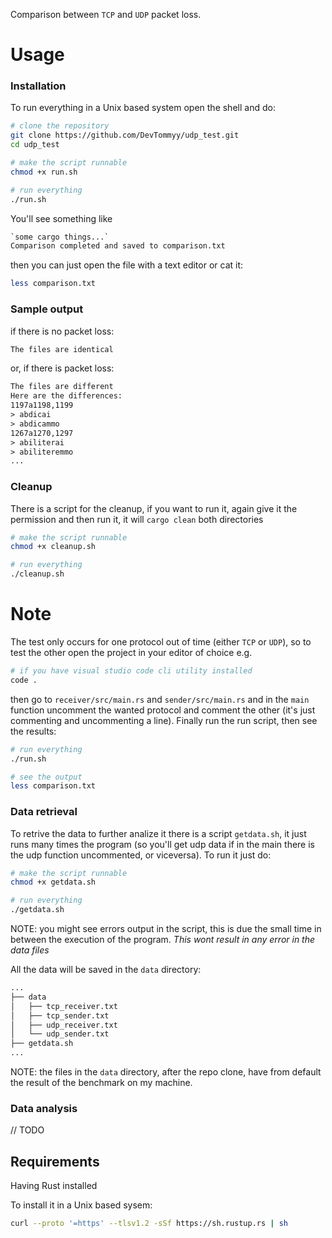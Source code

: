 Comparison between `TCP` and `UDP` packet loss.

# Usage

### Installation

To run everything in a Unix based system open the shell and do:

```bash
# clone the repository
git clone https://github.com/DevTommyy/udp_test.git
cd udp_test

# make the script runnable
chmod +x run.sh

# run everything
./run.sh
```

You'll see something like

```txt
`some cargo things...`
Comparison completed and saved to comparison.txt
```

then you can just open the file with a text editor or cat it:

```bash
less comparison.txt
```

### Sample output

if there is no packet loss:

```txt
The files are identical
```

or, if there is packet loss:

```txt
The files are different
Here are the differences:
1197a1198,1199
> abdicai
> abdicammo
1267a1270,1297
> abiliterai
> abiliteremmo
...

```

### Cleanup

There is a script for the cleanup, if you want to run it, again give it the permission and then run it, it will `cargo clean` both directories

```bash
# make the script runnable
chmod +x cleanup.sh

# run everything
./cleanup.sh

```

# Note

The test only occurs for one protocol out of time (either `TCP` or `UDP`), so to test the other open the project in your editor of choice
e.g.

```bash
# if you have visual studio code cli utility installed
code .
```

then go to `receiver/src/main.rs` and `sender/src/main.rs` and in the `main` function uncomment the wanted protocol and comment the other (it's just commenting and uncommenting a line).
Finally run the run script, then see the results:

```bash
# run everything
./run.sh

# see the output
less comparison.txt
```

### Data retrieval

To retrive the data to further analize it there is a script `getdata.sh`, it just runs many times the program (so you'll get udp data if in the main there is the udp function uncommented, or viceversa).
To run it just do:

```bash
# make the script runnable
chmod +x getdata.sh

# run everything
./getdata.sh
```

NOTE: you might see errors output in the script, this is due the small time in between the execution of the program.
_This wont result in any error in the data files_

All the data will be saved in the `data` directory:

```txt
...
├── data
│   ├── tcp_receiver.txt
│   ├── tcp_sender.txt
│   ├── udp_receiver.txt
│   └── udp_sender.txt
├── getdata.sh
...
```

NOTE: the files in the `data` directory, after the repo clone, have from default the result of the benchmark on my machine.

### Data analysis

// TODO

## Requirements

Having Rust installed

To install it in a Unix based sysem:

```bash
curl --proto '=https' --tlsv1.2 -sSf https://sh.rustup.rs | sh

```
